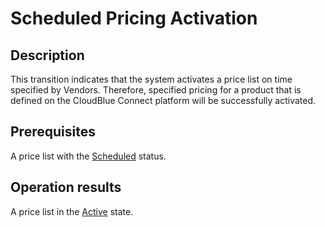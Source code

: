 # Scheduled Pricing Activation
## Description
This transition indicates that the system activates a price list on time specified by Vendors. Therefore, specified pricing for a product that is defined on the CloudBlue Connect platform will be successfully activated. 
## Prerequisites
A price list with the [Scheduled](s-b-scheduled.html) status.
## Operation results
A price list in the [Active](s-c-active.html) state.
